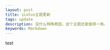 ```yaml
---
layout: post
title: iLotus主题更新
tags: update
description: 没什么特殊原因，这个主题还是值得一用。
keywords: Markdown
---
```



test